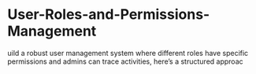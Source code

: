 # User-Roles-and-Permissions-Management
uild a robust user management system where different roles have specific permissions and admins can trace activities, here’s a structured approac
